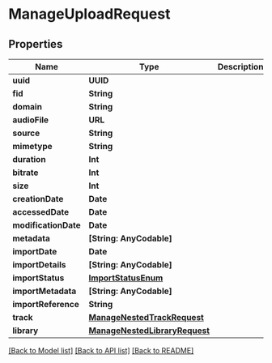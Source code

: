 # ManageUploadRequest

## Properties
Name | Type | Description | Notes
------------ | ------------- | ------------- | -------------
**uuid** | **UUID** |  | [optional] 
**fid** | **String** |  | [optional] 
**domain** | **String** |  | 
**audioFile** | **URL** |  | 
**source** | **String** |  | [optional] 
**mimetype** | **String** |  | [optional] 
**duration** | **Int** |  | [optional] 
**bitrate** | **Int** |  | [optional] 
**size** | **Int** |  | [optional] 
**creationDate** | **Date** |  | [optional] 
**accessedDate** | **Date** |  | [optional] 
**modificationDate** | **Date** |  | [optional] 
**metadata** | **[String: AnyCodable]** |  | [optional] 
**importDate** | **Date** |  | [optional] 
**importDetails** | **[String: AnyCodable]** |  | [optional] 
**importStatus** | [**ImportStatusEnum**](ImportStatusEnum.md) |  | [optional] 
**importMetadata** | **[String: AnyCodable]** |  | [optional] 
**importReference** | **String** |  | [optional] 
**track** | [**ManageNestedTrackRequest**](ManageNestedTrackRequest.md) |  | 
**library** | [**ManageNestedLibraryRequest**](ManageNestedLibraryRequest.md) |  | 

[[Back to Model list]](../README.md#documentation-for-models) [[Back to API list]](../README.md#documentation-for-api-endpoints) [[Back to README]](../README.md)


